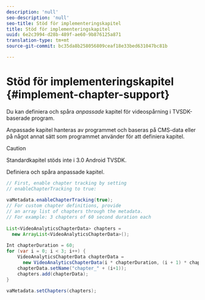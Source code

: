 ```yaml
---
description: 'null'
seo-description: 'null'
seo-title: Stöd för implementeringskapitel
title: Stöd för implementeringskapitel
uuid: 6e2c3994-d28b-489f-ae60-9b876125a871
translation-type: tm+mt
source-git-commit: bc35da8b258056809ceaf18e33bed631047bc81b

---
```



# Stöd för implementeringskapitel {#implement-chapter-support}

Du kan definiera och spåra *anpassade* kapitel för videospårning i TVSDK-baserade program.

Anpassade kapitel hanteras av programmet och baseras på CMS-data eller på något annat sätt som programmet använder för att definiera kapitel.

>[!CAUTION]
>
>Standardkapitel stöds inte i 3.0 Android TVSDK.

Definiera och spåra anpassade kapitel.

```java
// First, enable chapter tracking by setting   
// enableChapterTracking to true: 
 
vaMetadata.enableChapterTracking(true); 
// For custom chapter definitions, provide  
// an array list of chapters through the metadata. 
// For example: 3 chapters of 60 second duration each 
 
List<VideoAnalyticsChapterData> chapters =  
  new ArrayList<VideoAnalyticsChapterData>(); 
 
Int chapterDuration = 60; 
for (var i = 0; i < 3; i++) { 
    VideoAnalyticsChapterData chapterData =  
      new VideoAnalyticsChapterData(i * chapterDuration, (i + 1) * chapterDuration);  
    chapterData.setName("chapter_" + (i+1)); 
    chapters.add(chapterData); 
} 
 
vaMetadata.setChapters(chapters); 
```
